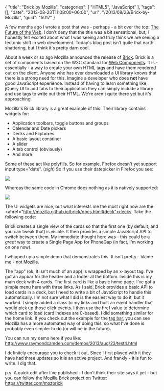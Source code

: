 {
	"title": "Brick by Mozilla",
	"categories": [
		"HTML5",
		"JavaScript"
	],
	"tags": [],
	"date": "2013-08-23T11:08:00+06:00",
	"url": "/2013/08/23/Brick-by-Mozilla",
	"guid": "5017"
}

A few months ago I wrote a post that was - perhaps - a bit over the top: <a href="http://www.raymondcamden.com/index.cfm/2013/5/22/The-Future-of-the-Web">The Future of the Web</a>. I don't deny that the title was a bit sensational, but, I honestly felt excited about what I was seeing and truly think we are seeing a tectonic shift in web development. Today's blog post isn't quite that earth shattering, but I think it's pretty darn cool.
<!--more-->
About a week or so ago Mozilla announced the release of <a href="http://mozilla.github.io/brick/index.html">Brick</a>. Brick is a set of components based on the W3C standard for <a href="https://dvcs.w3.org/hg/webcomponents/raw-file/tip/explainer/index.html">Web Components</a>. It is - essentially - a way to create your own HTML tags and have them rendered out on the client. Anyone who has ever downloaded a UI library knows that there is a strong need for this. Imagine a developer who does <strong>not</strong> have good JavaScript experience. Instead of having to learn something like jQuery UI to add tabs to their application they can simply include a library and use tags to write out their HTML. We're aren't quite there yet but it's approaching.

Mozilla's Brick library is a great example of this. Their library contains widgets for:

<ul>
<li>Application toolbars, toggle buttons and groups</li>
<li>Calendar and Date pickers</li>
<li>Decks and Flipboxes</li>
<li>A basic layout container</li>
<li>A slider</li>
<li>A tab control (obviously)</li>
<li>And more</li>
</ul>

Some of these act like polyfills. So for example, Firefox doesn't yet support input type="date". (*sigh*) So if you use their datepicker in Firefox you see:

<img src="http://www.raymondcamden.com/images/Screenshot_8_23_13_10_01_AM.png" />

Whereas the same code in Chrome does nothing as it is natively supported:

<img src="http://www.raymondcamden.com/images/Screenshot_8_23_13_10_02_AM.png" />

The UI widgets are nice, but what interests me the most right now are the <ahref="http://mozilla.github.io/brick/docs.html#deck">decks</a>. Take the following code:

<script src="https://gist.github.com/cfjedimaster/6320362.js"></script>

Brick creates a single view of the cards so that the first one (by default, and you can tweak that) is visible. It then provides a simple JavaScript API to switch between them. My immediate thought here was - this could be a <i>great</i> way to create a Single Page App for PhoneGap (in fact, I'm working on one now). 

I whipped up a simple demo that demonstrates this. It isn't pretty - blame me - not Mozilla. 

<script src="https://gist.github.com/cfjedimaster/6320393.js"></script>

The "app" (ok, it isn't much of an app) is wrapped by an x-layout tag. I've got an appbar for the header and a footer at the bottom. Inside this is my main deck with 4 cards. The first card is like a basic home page. I've got a simple menu here with three links. As I said, Brick provides a basic API to load cards in a deck, but I need to write a bit of JavaScript to handle this automatically. I'm not sure what I did is the easiest way to do it, but it worked. I simply added a class to my links and built an event handler that would pick up those click events. I then use the href value to determine which card to load (card indexes are 0-based). I did something similar for the home link. If you check out the example for the <a href="http://mozilla.github.io/brick/demos/tabbar/index.html">tag bar</a>, you can see Mozilla has a more automated way of doing this, so what I've done is probably even simpler to do (or will be in the future).

You can run my demo here if you like: <a href="http://www.raymondcamden.com/demos/2013/aug/23/test4.html">http://www.raymondcamden.com/demos/2013/aug/23/test4.html</a>

I definitely encourage you to check it out. Since I first played with it they have had three updates so it is an active project. And frankly - it is fun to write. I dig that.

p.s. A quick edit after I've published - I don't think their site says it yet - but you can follow the Mozilla Brick project on Twitter: <a href="https://twitter.com/mozbrick">https://twitter.com/mozbrick</a>